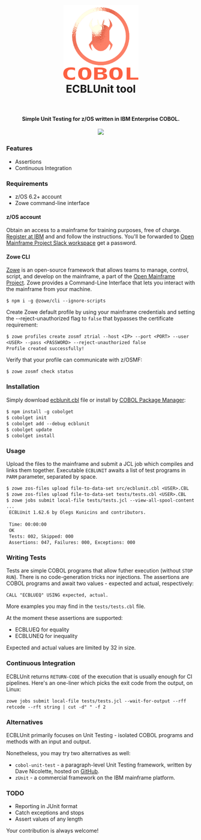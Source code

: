 <h1 align="center">
  <br>
    <img src="https://github.com/OlegKunitsyn/ecblunit/blob/master/icon.png?raw=true" alt="logo" width="200">
  <br>
  ECBLUnit tool
  <br>
  <br>
</h1>

<h4 align="center">Simple Unit Testing for z/OS written in IBM Enterprise COBOL.</h4>

<p align="center">
  <img src="https://github.com/OlegKunitsyn/ecblunit/workflows/ci/badge.svg?branch=master" />
</p>

### Features
* Assertions
* Continuous Integration

### Requirements
* z/OS 6.2+ account
* Zowe command-line interface

#### z/OS account
Obtain an access to a mainframe for training purposes, free of charge. [Register at IBM](https://www-40.ibm.com/events/wwe/ast/mtm/cobolvscode.nsf/enrollall?openform) and and follow the instructions. You'll be forwarded to [Open Mainframe Project Slack workspace](https://openmainframeproject.slack.com) get a password.

#### Zowe CLI
[Zowe](https://www.zowe.org) is an open-source framework that allows teams to manage, control, script, and develop on the mainframe, a part of the [Open Mainframe Project](https://www.openmainframeproject.org). Zowe provides a Command-Line Interface that lets you interact with the mainframe from your machine.
```
$ npm i -g @zowe/cli --ignore-scripts
```

Create Zowe default profile by using your mainframe credentials and setting the --reject-unauthorized flag to `false` that bypasses the certificate requirement:
```
$ zowe profiles create zosmf ztrial --host <IP> --port <PORT> --user <USER> --pass <PASSWORD> --reject-unauthorized false
Profile created successfully!
```

Verify that your profile can communicate with z/OSMF:
```
$ zowe zosmf check status
```

### Installation
Simply download [ecblunit.cbl](https://raw.githubusercontent.com/OlegKunitsyn/ecblunit/master/src/ecblunit.cbl) file or install by 
[COBOL Package Manager](https://github.com/OlegKunitsyn/cobolget):
```
$ npm install -g cobolget
$ cobolget init
$ cobolget add --debug ecblunit
$ cobolget update
$ cobolget install
```

### Usage
Upload the files to the mainframe and submit a JCL job which compiles and links them together. Executable `ECBLUNIT` awaits a list of test programs in `PARM` parameter, separated by space.
```
$ zowe zos-files upload file-to-data-set src/ecblunit.cbl <USER>.CBL
$ zowe zos-files upload file-to-data-set tests/tests.cbl <USER>.CBL
$ zowe jobs submit local-file tests/tests.jcl --view-all-spool-content
...
 ECBLUnit 1.62.6 by Olegs Kunicins and contributors.

 Time: 00:00:00
 OK
 Tests: 002, Skipped: 000
 Assertions: 047, Failures: 000, Exceptions: 000                                  
```

### Writing Tests
Tests are simple COBOL programs that allow futher execution (without `STOP RUN`). There is no code-generation tricks nor injections.
The assertions are COBOL programs and await two values - expected and actual, respectively:

```
CALL "ECBLUEQ" USING expected, actual.                                
```

More examples you may find in the `tests/tests.cbl` file.

At the moment these assertions are supported:
* ECBLUEQ for equality
* ECBLUNEQ for inequality

 Expected and actual values are limited by 32 in size. 

### Continuous Integration
ECBLUnit returns `RETURN-CODE` of the execution that is usually enough for CI pipelines. Here's an one-liner which picks the exit code from the output, on Linux:

```
zowe jobs submit local-file tests/tests.jcl --wait-for-output --rff retcode --rft string | cut -d" " -f 2                        
```

### Alternatives
ECBLUnit primarily focuses on Unit Testing - isolated COBOL programs and methods with an input and output.

Nonetheless, you may try two alternatives as well:
* `cobol-unit-test` - a paragraph-level Unit Testing framework, written by Dave Nicolette, hosted on [GitHub](https://github.com/neopragma/cobol-unit-test/wiki).
* `zUnit` - a commercial framework on the IBM mainframe platform.

### TODO
* Reporting in JUnit format
* Catch exceptions and stops
* Assert values of any length

Your contribution is always welcome!
